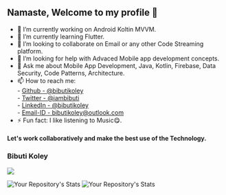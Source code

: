 ## Namaste, Welcome to my profile 👋

- 🔭 I’m currently working on Android Koltin MVVM.
- 🌱 I’m currently learning Flutter.
- 👯 I’m looking to collaborate on Email or any other Code Streaming platform.
- 🤔 I’m looking for help with Advaced Mobile app development concepts.
- 💬 Ask me about Mobile App Development, Java, Kotlin, Firebase, Data Security, Code Patterns, Architecture.
- 📫 How to reach me:<br />
         - [Github - @bibutikoley](https://bibutikoley.github.io/)<br />
         - [Twitter - @iambibuti](https://twitter.com/iambibuti)<br />
         - [LinkedIn - @bibutikoley](https://www.linkedin.com/in/bibutikoley/)<br />
         - [Email-ID - bibutikoley@outlook.com](mailto://bibutikoley@outlook.com)
- ⚡ Fun fact: I like listening to Music😋.

#### Let's work collaboratively and make the best use of the Technology.
### Bibuti Koley 
![](https://komarev.com/ghpvc/?username=bibutikoley)

![Your Repository's Stats](https://github-readme-stats.vercel.app/api/top-langs/?username=bibutikoley&theme=blue-green)
![Your Repository's Stats](https://github-readme-stats.vercel.app/api?username=bibutikoley&show_icons=true)
